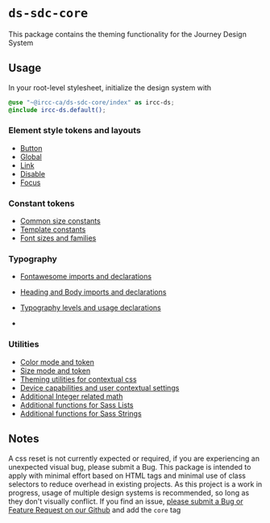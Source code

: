 # `ds-sdc-core`

This package contains the theming functionality for the Journey Design System

## Usage

In your root-level stylesheet, initialize the design system with

```scss
@use "~@ircc-ca/ds-sdc-core/index" as ircc-ds;
@include ircc-ds.default();
```

### Element style tokens and layouts

- [Button](./tokens/button/button.md)
- [Global](./tokens/global/global.md)
- [Link](./tokens/link/link.md)
- [Disable](./tokens/partial/disable.md)
- [Focus](./tokens/partial/focus.md)

### Constant tokens

- [Common size constants](./tokens/_sizes.scss)
- [Template constants](./tokens/_template-const.scss)
- [Font sizes and families](./tokens/_text.scss)

### Typography

- [Fontawesome imports and declarations](./typography/_fa-wrapper.scss)
- [Heading and Body imports and declarations](./typography/_fonts.scss)
- [Typography levels and usage declarations](./typography/_typography.scss)

-

### Utilities

- [Color mode and token](./util/_color.scss)
- [Size mode and token](./util/_size.scss)
- [Theming utilities for contextual css](./util/_theme.scss)
- [Device capabilities and user contextual settings](./util/_device.scss)
- [Additional Integer related math](./util/_integer.scss)
- [Additional functions for Sass Lists](./util/_list.scss)
- [Additional functions for Sass Strings](./util/_string.scss)

## Notes

A css reset is not currently expected or required, if you are experiencing an unexpected visual bug, please submit a Bug.
This package is intended to apply with minimal effort based on HTML tags and minimal use of class selectors to reduce overhead in existing projects.
As this project is a work in progress, usage of multiple design systems is recommended, so long as they don't visually conflict.
If you find an issue, [please submit a Bug or Feature Request on our Github](https://github.com/IRCC-ca/ds-sdc/issues/new/choose) and add the `core` tag
